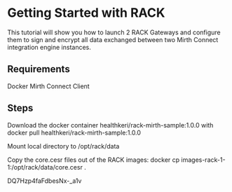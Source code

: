 # Getting Started with RACK
This tutorial will show you how to launch 2 RACK Gateways and configure them to sign and encrypt all data exchanged
between two Mirth Connect integration engine instances.

## Requirements
Docker
Mirth Connect Client

## Steps
Download the docker container healthkeri/rack-mirth-sample:1.0.0 with
docker pull healthkeri/rack-mirth-sample:1.0.0

Mount local directory to /opt/rack/data

Copy the core.cesr files out of the RACK images:
docker cp images-rack-1-1:/opt/rack/data/core.cesr .

DQ7Hzp4faFdbesNx-_a1v